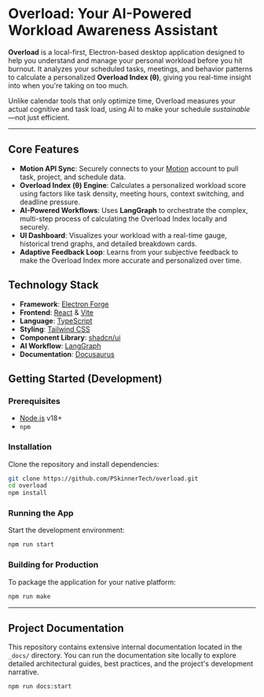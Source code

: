 # Overload: Your AI-Powered Workload Awareness Assistant

**Overload** is a local-first, Electron-based desktop application designed to help you understand and manage your personal workload before you hit burnout. It analyzes your scheduled tasks, meetings, and behavior patterns to calculate a personalized **Overload Index (θ)**, giving you real-time insight into when you're taking on too much.

Unlike calendar tools that only optimize time, Overload measures your actual cognitive and task load, using AI to make your schedule *sustainable*—not just efficient.

---

## Core Features

-   **Motion API Sync**: Securely connects to your [Motion](https://usemotion.com) account to pull task, project, and schedule data.
-   **Overload Index (θ) Engine**: Calculates a personalized workload score using factors like task density, meeting hours, context switching, and deadline pressure.
-   **AI-Powered Workflows**: Uses **LangGraph** to orchestrate the complex, multi-step process of calculating the Overload Index locally and securely.
-   **UI Dashboard**: Visualizes your workload with a real-time gauge, historical trend graphs, and detailed breakdown cards.
-   **Adaptive Feedback Loop**: Learns from your subjective feedback to make the Overload Index more accurate and personalized over time.

## Technology Stack

-   **Framework**: [Electron Forge](https://www.electronforge.io/)
-   **Frontend**: [React](https://react.dev/) & [Vite](https://vitejs.dev/)
-   **Language**: [TypeScript](https://www.typescriptlang.org/)
-   **Styling**: [Tailwind CSS](https://tailwindcss.com/)
-   **Component Library**: [shadcn/ui](https://ui.shadcn.com/)
-   **AI Workflow**: [LangGraph](https://langchain.com/docs/langgraph)
-   **Documentation**: [Docusaurus](https://docusaurus.io/)

## Getting Started (Development)

### Prerequisites

-   [Node.js](https://nodejs.org/en/download/) v18+
-   `npm`

### Installation

Clone the repository and install dependencies:

```bash
git clone https://github.com/PSkinnerTech/overload.git
cd overload
npm install
```

### Running the App

Start the development environment:

```bash
npm run start
```

### Building for Production

To package the application for your native platform:

```bash
npm run make
```

---

## Project Documentation

This repository contains extensive internal documentation located in the `_docs/` directory. You can run the documentation site locally to explore detailed architectural guides, best practices, and the project's development narrative.

```bash
npm run docs:start
```
